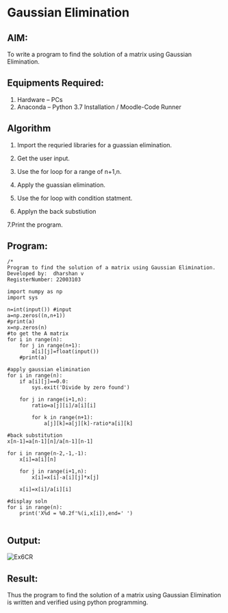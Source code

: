 # Gaussian Elimination

## AIM:
To write a program to find the solution of a matrix using Gaussian Elimination.
## Equipments Required:
1. Hardware – PCs
2. Anaconda – Python 3.7 Installation / Moodle-Code Runner

## Algorithm


1. Import the requried libraries for a guassian elimination.

2. Get the user input.

3. Use the for loop for a range of n+1,n.

4. Apply the guassian elimination.

5. Use the for loop with condition statment.

6. Applyn the back substiution

7.Print the program.

## Program:
```pythone
/*
Program to find the solution of a matrix using Gaussian Elimination.
Developed by:  dharshan v
RegisterNumber: 22003103

import numpy as np
import sys 

n=int(input()) #input
a=np.zeros((n,n+1))
#print(a)
x=np.zeros(n)
#to get the A matrix
for i in range(n):
    for j in range(n+1):
        a[i][j]=float(input())
    #print(a)
         
#apply gaussian elimination
for i in range(n):
    if a[i][j]==0.0:
        sys.exit('Divide by zero found')
        
    for j in range(i+1,n):
        ratio=a[j][i]/a[i][i]
        
        for k in range(n+1):
            a[j][k]=a[j][k]-ratio*a[i][k]
        
#back substitution
x[n-1]=a[n-1][n]/a[n-1][n-1] 

for i in range(n-2,-1,-1):
    x[i]=a[i][n]

    for j in range(i+1,n):
        x[i]=x[i]-a[i][j]*x[j]
        
    x[i]=x[i]/a[i][i]
    
#display soln
for i in range(n):
    print('X%d = %0.2f'%(i,x[i]),end=' ')


```
## Output:

![Ex6CR](https://user-images.githubusercontent.com/113497491/192081943-6a060955-7725-4207-998f-87b6fca67000.png)





## Result:
Thus the program to find the solution of a matrix using Gaussian Elimination is written and verified using python programming.

